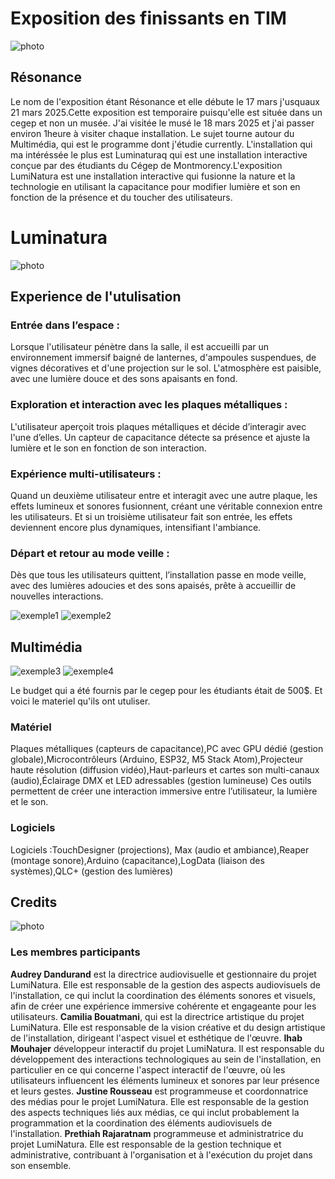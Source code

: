 # Exposition des finissants en TIM

![photo](media/resonance.png)

## Résonance
Le nom de l'exposition étant Résonance et elle débute le 17 mars j'usquaux 21 mars 2025.Cette exposition est temporaire puisqu'elle est située dans un cegep et non un musée. J'ai visitée le musé le 18 mars 2025 et j'ai passer environ 1heure à visiter chaque installation. Le sujet tourne autour du
Multimédia, qui est le programme dont j'étudie currently. L'installation qui ma intéréssée le plus est Luminaturaq qui est une installation interactive conçue par des étudiants du Cégep de Montmorency.L'exposition LumiNatura est une installation interactive qui fusionne la nature et la technologie en utilisant la capacitance pour modifier lumière et son en fonction de la présence et du toucher des utilisateurs.

# Luminatura

![photo](media/experience_luminatura.jpg)

## Experience de l'utulisation
### Entrée dans l’espace :
Lorsque l'utilisateur pénètre dans la salle, il est accueilli par un environnement immersif baigné de lanternes, d'ampoules suspendues, de vignes décoratives et d'une projection sur le sol. L'atmosphère est paisible, avec une lumière douce et des sons apaisants en fond.

### Exploration et interaction avec les plaques métalliques :
L'utilisateur aperçoit trois plaques métalliques et décide d’interagir avec l'une d’elles. Un capteur de capacitance détecte sa présence et ajuste la lumière et le son en fonction de son interaction.

### Expérience multi-utilisateurs :
Quand un deuxième utilisateur entre et interagit avec une autre plaque, les effets lumineux et sonores fusionnent, créant une véritable connexion entre les utilisateurs. Et si un troisième utilisateur fait son entrée, les effets deviennent encore plus dynamiques, intensifiant l'ambiance.

### Départ et retour au mode veille : 
Dès que tous les utilisateurs quittent, l’installation passe en mode veille, avec des lumières adoucies et des sons apaisés, prête à accueillir de nouvelles interactions.
<div>
<img src="media/Fleurs_bleue.jpg" alt="exemple1">
<img src="media/fleurs_volantes.jpg" alt="exemple2">
</div>

## Multimédia

<div>
<img src="media/plaque_metal.jpg" alt="exemple3">
<img src="media/sensors_instalation.jpg" alt="exemple4">
</div>

Le budget qui a été fournis par le cegep pour les étudiants était de 500$. Et voici le materiel qu'ils ont utuliser.

### Matériel
Plaques métalliques (capteurs de capacitance),PC avec GPU dédié (gestion globale),Microcontrôleurs (Arduino, ESP32, M5 Stack Atom),Projecteur haute résolution (diffusion vidéo),Haut-parleurs et cartes son multi-canaux (audio),Éclairage DMX et LED adressables (gestion lumineuse) Ces outils permettent de créer une interaction immersive entre l’utilisateur, la lumière et le son.
### Logiciels
Logiciels :TouchDesigner (projections), Max (audio et ambiance),Reaper (montage sonore),Arduino (capacitance),LogData (liaison des systèmes),QLC+ (gestion des lumières)

## Credits

![photo](media/groupe.jpg)

### Les membres participants
**Audrey Dandurand** est la directrice audiovisuelle et gestionnaire du projet LumiNatura. Elle est responsable de la gestion des aspects audiovisuels de l'installation, ce qui inclut la coordination des éléments sonores et visuels, afin de créer une expérience immersive cohérente et engageante pour les utilisateurs. **Camilia Bouatmani**, qui est la directrice artistique du projet LumiNatura. Elle est responsable de la vision créative et du design artistique de l'installation, dirigeant l'aspect visuel et esthétique de l'œuvre. **Ihab  Mouhajer** développeur interactif du projet LumiNatura. Il est responsable du développement des interactions technologiques au sein de l'installation, en particulier en ce qui concerne l'aspect interactif de l'œuvre, où les utilisateurs influencent les éléments lumineux et sonores par leur présence et leurs gestes. **Justine Rousseau** est programmeuse et coordonnatrice des médias pour le projet LumiNatura. Elle est responsable de la gestion des aspects techniques liés aux médias, ce qui inclut probablement la programmation et la coordination des éléments audiovisuels de l'installation. **Prethiah Rajaratnam** programmeuse et administratrice du projet LumiNatura. Elle est responsable de la gestion technique et administrative, contribuant à l'organisation et à l'exécution du projet dans son ensemble.
